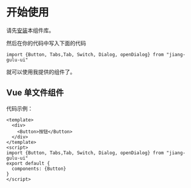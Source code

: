 # 开始使用

请先[安装](#/doc/install)本组件库。

然后在你的代码中写入下面的代码

```
import {Button, Tabs,Tab, Switch, Dialog, openDialog} from "jiang-gulu-ui"
```

就可以使用我提供的组件了。

## Vue 单文件组件

代码示例：

```
<template>
  <div>
    <Button>按钮</Button>
  </div>
</template>
<script>
import {Button, Tabs,Tab, Switch, Dialog, openDialog} from "jiang-gulu-ui"
export default {
  components: {Button}
}
</script>
```